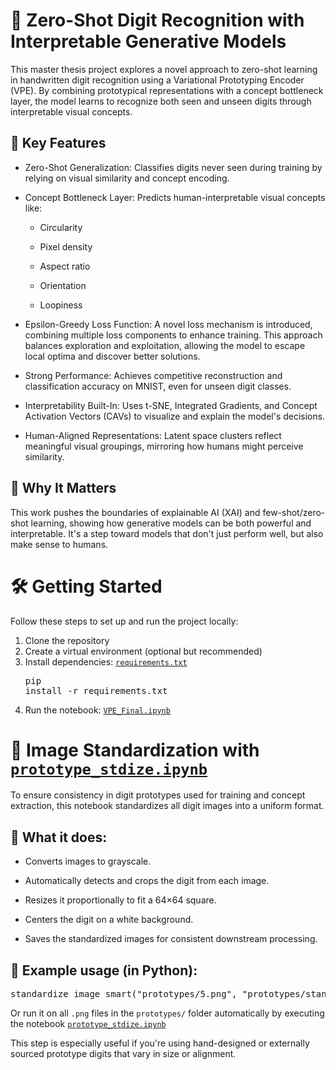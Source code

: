# 🧠 Zero-Shot Digit Recognition with Interpretable Generative Models

This master thesis project explores a novel approach to zero-shot learning in handwritten digit recognition using a Variational Prototyping Encoder (VPE). By combining prototypical representations with a concept bottleneck layer, the model learns to recognize both seen and unseen digits through interpretable visual concepts.

## 🔬 Key Features
- Zero-Shot Generalization: Classifies digits never seen during training by relying on visual similarity and concept encoding.

- Concept Bottleneck Layer: Predicts human-interpretable visual concepts like:

    - Circularity

    - Pixel density

    - Aspect ratio

    - Orientation

    - Loopiness

- Epsilon-Greedy Loss Function:
A novel loss mechanism is introduced, combining multiple loss components to enhance training. This approach balances exploration and exploitation, allowing the model to escape local optima and discover better solutions.

- Strong Performance: Achieves competitive reconstruction and classification accuracy on MNIST, even for unseen digit classes.

- Interpretability Built-In: Uses t-SNE, Integrated Gradients, and Concept Activation Vectors (CAVs) to visualize and explain the model's decisions.

- Human-Aligned Representations: Latent space clusters reflect meaningful visual groupings, mirroring how humans might perceive similarity.

## 🚀 Why It Matters

This work pushes the boundaries of explainable AI (XAI) and few-shot/zero-shot learning, showing how generative models can be both powerful and interpretable. It's a step toward models that don't just perform well, but also make sense to humans.

# 🛠️ Getting Started

Follow these steps to set up and run the project locally:
1) Clone the repository
2) Create a virtual environment (optional but recommended)
3) Install dependencies: [`requirements.txt`](requirements.txt/re)<pre>pip install -r requirements.txt</pre>
4) Run the notebook: [`VPE_Final.ipynb`](./VPE_Final.ipynb)

# 🧽 Image Standardization with [`prototype_stdize.ipynb`](./prototype_stdize.ipynb)

To ensure consistency in digit prototypes used for training and concept extraction, this notebook standardizes all digit images into a uniform format.

## 📐 What it does:
- Converts images to grayscale.

- Automatically detects and crops the digit from each image.

- Resizes it proportionally to fit a 64×64 square.

- Centers the digit on a white background.

- Saves the standardized images for consistent downstream processing.

## 🔧 Example usage (in Python):
<pre>standardize_image_smart("prototypes/5.png", "prototypes/standardized_prototypes/5.png")
</pre>
Or run it on all `.png` files in the `prototypes/` folder automatically by executing the notebook [`prototype_stdize.ipynb`](./prototype_stdize.ipynb)

This step is especially useful if you're using hand-designed or externally sourced prototype digits that vary in size or alignment.